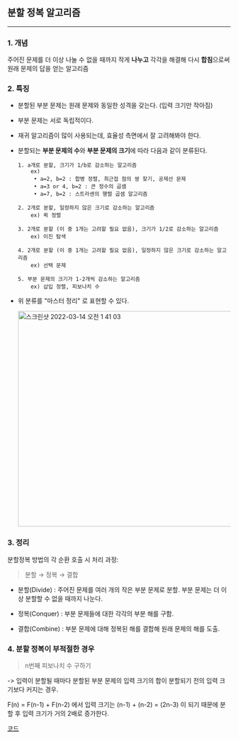 ## 분할 정복 알고리즘
---

### 1. 개념

주어진 문제를 더 이상 나눌 수 없을 때까지 작게 **나누고** 각각을 해결해 다시 **합침**으로써 원래 문제의 답을 얻는 알고리즘


### 2. 특징
- 분할된 부분 문제는 원래 문제와 동일한 성격을 갖는다. (입력 크기만 작아짐)

- 부분 문제는 서로 독립적이다.

- 재귀 알고리즘이 많이 사용되는데, 효율성 측면에서 잘 고려해봐야 한다.

- 분할되는 **부분 문제의 수**와 **부분 문제의 크기**에 따라 다음과 같이 분류된다.

    ```
    1. a개로 분할, 크기가 1/b로 감소하는 알고리즘
        ex)
         • a=2, b=2 : 합병 정렬, 최근접 점의 쌍 찾기, 공제선 문제
         • a=3 or 4, b=2 : 큰 정수의 곱셈
         • a=7, b=2 : 스트라센의 행렬 곱셈 알고리즘

    2. 2개로 분할, 일정하지 않은 크기로 감소하는 알고리즘
        ex) 퀵 정렬

    3. 2개로 분할 (이 중 1개는 고려할 필요 없음), 크기가 1/2로 감소하는 알고리즘
        ex) 이진 탐색

    4. 2개로 분할 (이 중 1개는 고려할 필요 없음), 일정하지 않은 크기로 감소하는 알고리즘
        ex) 선택 문제
        
    5. 부분 문제의 크기가 1-2개씩 감소하는 알고리즘
        ex) 삽입 정렬, 피보나치 수
    ```

- 위 분류를 "마스터 정리" 로 표현할 수 있다.

    <img width="486" alt="스크린샷 2022-03-14 오전 1 41 03" src="https://user-images.githubusercontent.com/77239220/158069763-411de270-fa65-4177-ba6e-7bfad3c45fc3.png">

### 3. 정리

분할정복 방법의 각 순환 호출 시 처리 과정:

> 분할 → 정복 → 결합

- 분할(Divide) : 주어진 문제를 여러 개의 작은 부분 문제로 분할. 부분 문제는 더 이상 분할할 수 없을 때까지 나눈다.

- 정복(Conquer) : 부분 문제들에 대한 각각의 부분 해를 구함.

- 결합(Combine) : 부분 문제에 대해 정복된 해를 결합해 원래 문제의 해를 도출.

### 4. 분할 정복이 부적절한 경우

> n번째 피보나치 수 구하기 

 -> 입력이 분할될 때마다 분할된 부분 문제의 입력 크기의 합이 분할되기 전의 입력 크기보다 커지는 경우. 

 F(n) = F(n-1) + F(n-2) 에서 입력 크기는 (n-1) + (n-2) = (2n-3) 이 되기 때문에 분할 후 입력 크기가 거의 2배로 증가한다.

 [코드](https://github.com/julia-ing/CS-Study/blob/main/Algorithm-Univ/DivideNConquer/Fibonacci.c)